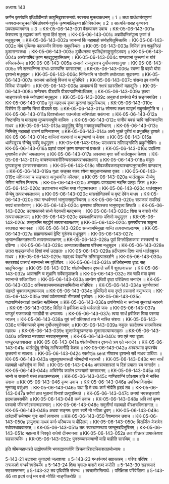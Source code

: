अध्यायः 143

कर्णेन कृष्णंप्रति पृथिवीवीनाशे कशुनिदुश्शासनयोः स्वस्यच मूलत्वकथनम् । 1 ॥ तथा पार्थधार्तराष्ट्राणां जयपराजयसूचकनिमित्तोपवर्णनपूर्वकं कृष्णमालिङ्ग्य प्रतिनिवर्तनम् ॥ 2 ॥ सात्यकिनासह कृष्णस्य उपप्लाव्यागमनम् ॥ 3 ॥
KK-05-06-143-001 	वैशम्पायन उवाच ।
KK-05-06-143-001a	केशवस्य तु तद्वाक्यं कर्णः श्रुत्वा हितं शुभम् ।
KK-05-06-143-001c	अब्रवीदभिसंपूज्य कृष्णं तं मधुसूदनम् ॥
KK-05-06-143-002a	जानन्मां किं महाबाहो संमोहयितुमिच्छसि ।
KK-05-06-143-002c	योयं पृथिव्याः कार्त्स्न्येन विनाशः समुपस्थितः ॥
KK-05-06-143-003a	निमित्तं तत्र शकुनिरहं दुःशासनस्तथा ।
KK-05-06-143-003c	दुर्योधनश्च नृपतिर्धृतराष्ट्रसुतोऽभवत् ॥
KK-05-06-143-004a	असंशयमिदं कृष्ण महद्युद्धमुपस्थितम् ।
KK-05-06-143-004c	पाण्डवानां कुरूणां च घोरं रुधिरकर्दमम् ॥
KK-05-06-143-005a	राजानो राजपुत्राश्च दुर्योधनवशानुगाः ।
KK-05-06-143-005c	रणे शस्त्राग्निना दग्धाः प्राप्स्यन्ति यमसादनम् ॥
KK-05-06-143-006a	स्वप्ना हि बहवो घोरा दृश्यन्ते मधुसूदन ।
KK-05-06-143-006c	निमित्तानि च घोराणि तथोत्पाताः सुदारुणाः ॥
KK-05-06-143-007a	पराजयं धार्तराष्ट्रे विजयं च युधिष्ठिरे ।
KK-05-06-143-007c	शंसन्त इव वार्ष्णेय विविधा रोमहर्षणाः ॥
KK-05-06-143-008a	प्राजापत्यं हि नक्षत्रं ग्रहस्तीक्ष्णो महाद्युतिः ।
KK-05-06-143-008c	शनैश्चरः पीडयति पीडयन्प्राणिनोऽधिकम् ॥
KK-05-06-143-009a	कृत्वा चाङ्गारको वक्रं ज्योष्ठायां मधुसूदन ।
KK-05-06-143-009c	अनुराधां प्रार्थयते मैत्रं सङ्गमयन्निव ।
KK-05-06-143-010a	नूनं महद्भयं कृष्ण कुरूणां समुपस्थितम् ।
KK-05-06-143-010c	विशेषेण हि वार्ष्णेय चित्रां पीडयते ग्रहः ॥
KK-05-06-143-011a	सोमस्य लक्ष्म व्यावृत्तं राहुरर्कमुपैति च ।
KK-05-06-143-011a	दिवश्चोल्काः पतन्त्येताः सनिर्घाताः सकंपनाः ॥
KK-05-06-143-012a	निष्टनन्ति च मातङ्गा मुञ्चन्त्यश्रूणि वाजिनः ।
KK-05-06-143-012c	पानीयं यवसं चापि नाभिनन्दन्ति माधव ॥
KK-05-06-143-013a	प्रादुर्भूतेषु चैतेषु भयमाहुरुपास्थितम् ।
KK-05-06-143-013c	निमित्तेषु महाबाहो दारुणं प्राणिनाशनम् ॥
KK-05-06-143-014a	अल्पे भुक्ते पुरीषं च प्रभूतमिह दृश्यते ।
KK-05-06-143-014c	वाजिनां वारणानां च मनुष्याणां च केशव ॥
KK-05-06-143-015a	धार्तराष्ट्रस्य सैन्येषु सर्वेषु मधुसूदन ।
KK-05-06-143-015c	पराभवस्य तल्लिङ्गमिति प्राहुर्मनीषिणः ॥
KK-05-06-143-016a	प्रहृष्टं वाहनं कृष्ण पाण्डवानां प्रचक्षते ।
KK-05-06-143-016c	प्रदक्षिणा मृगाश्चैव तत्तेषां जयलक्षणम् ॥
KK-05-06-143-017a	अपसव्या मृगाः सर्वे धार्तराष्ट्रस्य केशव ।
KK-05-06-143-017c	वाचश्चाप्यशरीरिण्यस्तकत्पराभवलक्षणम् ॥
KK-05-06-143-018a	मयूराः पुण्यशकुना हंससारसचातकाः ।
KK-05-06-143-018c	जीवञ्जीवकसङ्घाश्चाप्यनुगच्छन्ति पाण्डवान् ॥
KK-05-06-143-019a	गृध्राः कङ्का बकाः श्येना यातुधानास्तथा वृकाः ।
KK-05-06-143-019c	मक्षिकाणां च सङ्घाता अनुधावन्ति कौरवान् ॥
KK-05-06-143-020a	धार्तराष्ट्रस्य सैन्येषु भेरीणां नास्ति निःस्वनः ।
KK-05-06-143-020c	अनाहताः पाण्डवानां नदन्ति पटहाः किल ॥
KK-05-06-143-020c	उदपानाश्च नर्दन्ति यथा गोवृषभास्तथा ।
KK-05-06-143-020c	धार्तराष्ट्रस्य सैन्येषु तत्पराभवलक्षणम् ॥
KK-05-06-143-020c	मांसशोणितवर्षं च वृष्टं देवेन माधव ।
KK-05-06-143-020c	तथा गन्धर्वनगरं भानुमत्समुपस्थितम् ॥
KK-05-06-143-020c	सप्राकारं सपरिखं सवप्रं चारुतोरणम् ।
KK-05-06-143-020c	कृष्णश्च परिघस्तत्र भानुमावृत्य तिष्ठति ॥
KK-05-06-143-020c	उदयास्तमने संध्ये वेदयन्ती महद्भयम् ।
KK-05-06-143-020c	शिवा च वाशते घोरं तत्पराभवलक्षणम् ॥
KK-05-06-143-020c	एकपक्षाक्षिचरणाः पक्षिणो मधुसूदन ।
KK-05-06-143-020c	उत्सृजन्ति महद्धोरं तत्पराभवलक्षणम् ॥
KK-05-06-143-020c	कृष्णग्रीवाश्च शकुना रक्तपादा भयानकाः ।
KK-05-06-143-020c	सन्ध्यामभिमुखा यान्ति तत्पराभवलक्षणम् ॥
KK-05-06-143-027a	ब्राह्मणान्प्रथमं द्वेष्टि गुरूंश्च मधुसूदन ।
KK-05-06-143-027c	भृत्यान्भक्तिमतश्चापि तत्पराभवलक्षणम् ॥
KK-05-06-143-028a	पूर्वा दिग्लोहिताकारा शस्त्रवर्णा च दक्षिणा ।
KK-05-06-143-028c	आमपात्रप्रतीकाशा पश्चिमा मधुसूदन ।
KK-05-06-143-028e 	उत्तरा शङ्खवर्णाभा दिशां वर्णा उदाहृताः ॥
KK-05-06-143-029a	प्रदीप्ताश्च दिशः सर्वा धार्तराष्ट्रस्य माधव ।
KK-05-06-143-029c	महद्भयं वेदयन्ति तस्मिन्नुत्पातदर्शने ॥
KK-05-06-143-030a	सहस्रपादं प्रासादं स्वप्नान्ते स्म युधिष्ठिरः ।
KK-05-06-143-031a	अधिरोहन्मया दृष्टः सह भ्रातृभिरच्युत ॥
KK-05-06-143-031c	श्वेतोष्णीषाश्च दृश्यन्ते सर्वे वै शुक्लवाससः ।
KK-05-06-143-032a	आसनानि च शुभ्राणि सर्वेषामुपलक्षये ॥
KK-05-06-143-032c	तव चापि मया कृष्ण स्वप्नान्ते रुधिराविला ।
KK-05-06-143-033a	आन्त्रेण पृथिवी दृष्टा परिक्षिप्ता जनार्दन ॥
KK-05-06-143-033c	अस्थिसञ्चयमारूढश्चामितौजा यधिष्ठिरः ।
KK-05-06-143-034a	सुवर्णपात्र्यां संहृष्टो भुक्तवान्घृतपायसम् ॥
KK-05-06-143-034c	युधिष्ठिरो मया दृष्टो ग्रसमानो वसुन्धराम् ।
KK-05-06-143-035a	उच्चं पर्वतमारूढो भीमकर्मा वृकोदरः ।
KK-05-06-143-035c	गदापाणिर्नरव्याघ्रो ग्रसन्निव महीमिमाम् ॥
KK-05-06-143-036a	क्षपयिष्यति नः सर्वान्स सुव्यक्तं महारणे ।
KK-05-06-143-036c	विदितं मे हृषीकेश यतो धर्मस्ततो जयः ॥
KK-05-06-143-037a	पाण्डुरं गजमारूढो गाण्डीवी स धनञ्जयः ।
KK-05-06-143-037c	त्वया सार्धं हृषीकेश श्रिया परमया ज्वलन् ॥
KK-05-06-143-038a	यूयं सर्वे वधिष्यध्वं तत्र मे नास्ति संशयः ।
KK-05-06-143-038c	पार्थिवान्समरे कृष्ण दुर्योधनपुरोगमान् ॥
KK-05-06-143-039a	नकुलः सहदेवश्च सात्यकिश्च महारथः ।
KK-05-06-143-039c	शुक्लकेयूरकण्ठत्राः शुक्लमाल्याम्बरावृताः ॥
KK-05-06-143-040a	अधिरूढा नरव्याघ्रा नरवाहनमुत्तमम् ।
KK-05-06-143-040c	त्रय एते मया दृष्टाः पाण्डुरच्छत्रवाससः ॥
KK-05-06-143-041a	श्वेतोष्णीषाश्च दृश्यन्ते त्रय एते जनार्दन ।
KK-05-06-143-041a	धार्तराष्ट्रेषु सैन्येषु तान्विजानीहि केशव ॥
KK-05-06-143-042a	अश्वत्थामा कृपश्चैव कृतवर्मा च सात्वतः ।
KK-05-06-143-042c	रक्तोष्in:sent णीषाश्च दृश्यन्ते सर्वे माधव पार्थिवाः ॥
KK-05-06-143-043a	उष्ट्रप्रयुक्तमारूढौ भीष्मद्रोणौ महारथौ ।
KK-05-06-143-043c	मया सार्धं महाबाहो धार्तराष्ट्रेण वा विभो ॥
KK-05-06-143-044a	अगस्त्यशास्तां च दिशं प्रयाताः स्म जनार्दन ।
KK-05-06-143-044c	अचिरेणैव कालेन प्राप्स्यामो यमसादनम् ॥
KK-05-06-143-045a	अहं चान्ये च राजानो यच्च तत्क्षत्रमण्डलम् ।
KK-05-06-143-045c	गाण्डिवाग्निं प्रवेक्ष्याम इति मे नास्ति संशयः ॥
KK-05-06-143-046  	कृष्ण उवाच ।
KK-05-06-143-046a	उपस्थितविनाशेयं नूनमद्य वसुंधरा ।
KK-05-06-143-046c	यथा हि मे वचः कर्ण नोपैति हृदयं तव ॥
KK-05-06-143-047a	सर्वेषां तात भूतानां विनाशे प्रत्युपस्थिते ।
KK-05-06-143-047c	अनयो नयसङ्काशो हृदयान्नापसर्पति ॥
KK-05-06-143-048  	कर्ण उवाच ।
KK-05-06-143-048a	अपि त्वां कृष्ण पश्यामो जीवन्तोऽस्मान्महारणात् ।
KK-05-06-143-048c	समुत्तीर्णा महाबाहो वीरक्षत्रविनाशनात् ॥
KK-05-06-143-049a	अथवा सङ्गमः कृष्ण स्वर्गे नो भविता ध्रुवम् ।
KK-05-06-143-049c	तत्रेदानीं समेष्यामः पुनः सार्धं त्वयानघ ॥
KK-05-06-143-050  	वैशम्पायन उवाच ।
KK-05-06-143-050a	इत्युक्त्वा माधवं कर्णः परिष्वज्य च पीडितम् ।
KK-05-06-143-050c	विसर्जितः केशवेन रथोपस्थादवातरत् ॥
KK-05-06-143-051a	ततः स्वरथामस्थाय जाम्बूनदविभूषितम् ।
KK-05-06-143-051c	महात्मा वै निववृते राधेयो दीनमानसः ॥
KK-05-06-143-052a	ततः शीघ्रतरं प्रायात्केशवः सहसात्यकिः ।
KK-05-06-143-052c	पुनरुच्चारयन्वाणीं याहि याहीति सारथिम् ॥ ॥

इति श्रीमन्महाभारते उद्योगपर्वणि भगवद्यानपर्वणि त्रिचत्वारिंशदधिकशततमोध्यायः ॥

5-143-21 उदपानाः कूपादयो जलाशयाः ॥ 5-143-23 गन्धर्वनगरं सप्राकारम् । परिघः परिवेषः । तत्राकाशे गन्धर्वनगरोपर्येव ॥ 5-143-24 शिवा श्रृगालः वाशते शब्दं करोति ॥ 5-143-30 सहस्रपादं सहस्रस्तम्भम् ॥ 5-143-32 तव पृथिवीति संबन्धः । त्वच्छरीरमित्यर्थः । परिक्षिप्ता परिवेष्टिता ॥ 5-143-46 तव हृदयं कर्तृ मम वचो नोपैति नाङ्गीकरोति ॥

